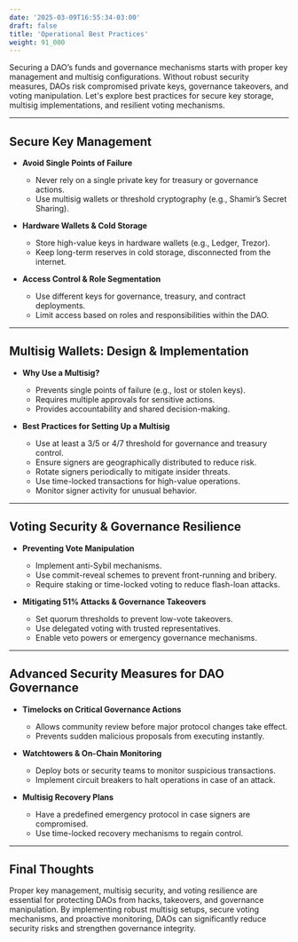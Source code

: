 ```yaml
---
date: '2025-03-09T16:55:34-03:00'
draft: false
title: 'Operational Best Practices'
weight: 91_000
---
```


Securing a DAO’s funds and governance mechanisms starts with proper key management and multisig configurations. Without robust security measures, DAOs risk compromised private keys, governance takeovers, and voting manipulation. Let's explore best practices for secure key storage, multisig implementations, and resilient voting mechanisms.  

---

## **Secure Key Management**  

- **Avoid Single Points of Failure**  
    - Never rely on a single private key for treasury or governance actions.  
  - Use multisig wallets or threshold cryptography (e.g., Shamir’s Secret Sharing).  

- **Hardware Wallets & Cold Storage**  
  - Store high-value keys in hardware wallets (e.g., Ledger, Trezor).  
  - Keep long-term reserves in cold storage, disconnected from the internet.  

- **Access Control & Role Segmentation**  
  - Use different keys for governance, treasury, and contract deployments.  
  - Limit access based on roles and responsibilities within the DAO.  

---

## **Multisig Wallets: Design & Implementation**  

- **Why Use a Multisig?**  
  - Prevents single points of failure (e.g., lost or stolen keys).  
  - Requires multiple approvals for sensitive actions.  
  - Provides accountability and shared decision-making.  

- **Best Practices for Setting Up a Multisig**  
  - Use at least a 3/5 or 4/7 threshold for governance and treasury control.  
  - Ensure signers are geographically distributed to reduce risk.  
  - Rotate signers periodically to mitigate insider threats.  
  - Use time-locked transactions for high-value operations.  
  - Monitor signer activity for unusual behavior.  

---

## **Voting Security & Governance Resilience**  

- **Preventing Vote Manipulation**  
  - Implement anti-Sybil mechanisms.  
  - Use commit-reveal schemes to prevent front-running and bribery.  
  - Require staking or time-locked voting to reduce flash-loan attacks.  

- **Mitigating 51% Attacks & Governance Takeovers**  
  - Set quorum thresholds to prevent low-vote takeovers.  
  - Use delegated voting with trusted representatives.  
  - Enable veto powers or emergency governance mechanisms.  

---

## **Advanced Security Measures for DAO Governance**  

- **Timelocks on Critical Governance Actions**  
  - Allows community review before major protocol changes take effect.  
  - Prevents sudden malicious proposals from executing instantly.  

- **Watchtowers & On-Chain Monitoring**  
  - Deploy bots or security teams to monitor suspicious transactions.  
  - Implement circuit breakers to halt operations in case of an attack.  

- **Multisig Recovery Plans**  
  - Have a predefined emergency protocol in case signers are compromised.  
  - Use time-locked recovery mechanisms to regain control.  

---

## **Final Thoughts**  

Proper key management, multisig security, and voting resilience are essential for protecting DAOs from hacks, takeovers, and governance manipulation. By implementing robust multisig setups, secure voting mechanisms, and proactive monitoring, DAOs can significantly reduce security risks and strengthen governance integrity.  

